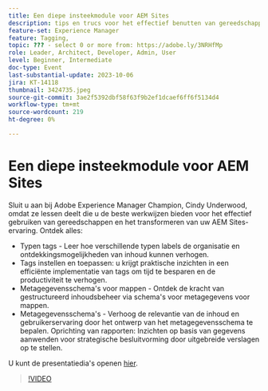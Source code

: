 ```yaml
---
title: Een diepe insteekmodule voor AEM Sites
description: tips en trucs voor het effectief benutten van gereedschappen en het transformeren van uw AEM Sites-ervaring. Typen tags Leer hoe verschillende tagtypen de organisatie en ontdekkingsmogelijkheden van inhoud kunnen verhogen.  Door tags in te stellen en toe te passen krijgt u meer inzicht in efficiënte implementatie van tags om tijd te besparen en de productiviteit te verhogen.  Metagegevensschema's van mappen Ontdek de kracht van gestructureerd inhoudsbeheer via schema's voor metagegevens van mappen.Metagegevensschema's Verhoog de relevantie en gebruikerservaring van de inhoud door het ontwerp van het metagegevensschema te bepalen. Met Rapporten stelt u gegevensgestuurde inzichten in voor strategische besluitvorming door uitgebreide rapporten op te stellen. U kunt hier de presentatiedia's openen.
feature-set: Experience Manager
feature: Tagging, 
topic: ??? - select 0 or more from: https://adobe.ly/3NRHfMp
role: Leader, Architect, Developer, Admin, User
level: Beginner, Intermediate
doc-type: Event
last-substantial-update: 2023-10-06
jira: KT-14118
thumbnail: 3424735.jpeg
source-git-commit: 3ae2f5392dbf58f63f9b2ef1dcaef6ff6f5134d4
workflow-type: tm+mt
source-wordcount: 219
ht-degree: 0%

---
```



# Een diepe insteekmodule voor AEM Sites

Sluit u aan bij Adobe Experience Manager Champion, Cindy Underwood, omdat ze lessen deelt die u de beste werkwijzen bieden voor het effectief gebruiken van gereedschappen en het transformeren van uw AEM Sites-ervaring. Ontdek alles:

* Typen tags - Leer hoe verschillende typen labels de organisatie en ontdekkingsmogelijkheden van inhoud kunnen verhogen.
* Tags instellen en toepassen: u krijgt praktische inzichten in een efficiënte implementatie van tags om tijd te besparen en de productiviteit te verhogen.
* Metagegevensschema&#39;s voor mappen - Ontdek de kracht van gestructureerd inhoudsbeheer via schema&#39;s voor metagegevens voor mappen.
* Metagegevensschema&#39;s - Verhoog de relevantie van de inhoud en gebruikerservaring door het ontwerp van het metagegevensschema te bepalen. Oprichting van rapporten: Inzichten op basis van gegevens aanwenden voor strategische besluitvorming door uitgebreide verslagen op te stellen.

U kunt de presentatiedia&#39;s openen [hier](/help/learn-from-your-peers/assets/experience-manager/sept2023/AEM-Sites-Tools-Webinar.pdf).

>[!VIDEO](https://video.tv.adobe.com/v/3424735/?learn=on)
